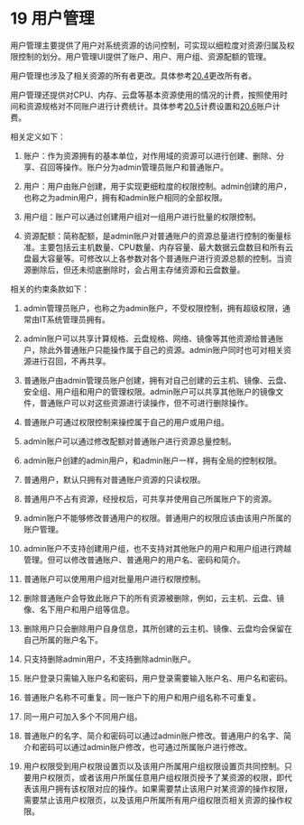 # 19 用户管理

用户管理主要提供了用户对系统资源的访问控制，可实现以细粒度对资源归属及权限控制的划分。用户管理UI提供了账户、用户、用户组、资源配额的管理。

用户管理也涉及了相关资源的所有者更改。具体参考[20.4](/User-MN/change-owner.md)更改所有者。

用户管理还提供对CPU、内存、云盘等基本资源使用的情况的计费，按照使用时间和资源规格对不同账户进行计费统计。具体参考[20.5](/User-MN/billing-setting.md)计费设置和[20.6](/User-MN/billing-account.md)账户计费。

相关定义如下：

1. 账户：作为资源拥有的基本单位，对作用域的资源可以进行创建、删除、分享、召回等操作。账户分为admin管理员账户和普通账户。

2. 用户：用户由账户创建，用于实现更细粒度的权限控制。admin创建的用户，也称之为admin用户，拥有和admin账户相同的全部权限。

3. 用户组：账户可以通过创建用户组对一组用户进行批量的权限控制。

4. 资源配额：简称配额，是admin账户对普通账户的资源总量进行控制的衡量标准。主要包括云主机数量、CPU数量、内存容量、最大数据云盘数目和所有云盘最大容量等。可修改以上各参数对各个普通账户进行资源总额的控制。当资源删除后，但还未彻底删除时，会占用主存储资源和云盘数量。

相关的约束条款如下：

1. admin管理员账户，也称之为admin账户，不受权限控制，拥有超级权限，通常由IT系统管理员拥有。

2. admin账户可以共享计算规格、云盘规格、网络、镜像等其他资源给普通账户，除此外普通账户只能操作属于自己的资源。admin账户同时也可对相关资源进行召回，不再共享。

3. 普通账户由admin管理员账户创建，拥有对自己创建的云主机、镜像、云盘、安全组、用户组和用户的管理权限。admin账户可以共享其他账户的镜像文件，普通账户可以对这些资源进行读操作，但不可进行删除操作。

4. 普通账户可通过权限控制来操控属于自己的用户或用户组。

5. admin账户可以通过修改配额对普通账户进行资源总量控制。

6. admin账户创建的admin用户，和admin账户一样，拥有全局的控制权限。

7. 普通用户，默认只拥有对普通账户资源的只读权限。

8. 普通用户不占有资源，经授权后，可共享并使用自己所属账户下的资源。

9. admin账户不能够修改普通用户的权限。普通用户的权限应该由该用户所属的账户管理。

10. admin账户不支持创建用户组，也不支持对其他账户的用户和用户组进行跨越管理。但可以修改普通账户、普通用户的用户名、密码和简介。

11. 普通账户可以使用用户组对批量用户进行权限控制。

12. 删除普通账户会导致此账户下的所有资源被删除，例如，云主机、云盘、镜像、名下用户和用户组等信息。

13. 删除用户只会删除用户自身信息，其所创建的云主机、镜像、云盘均会保留在自己所属的账户名下。

14. 只支持删除admin用户，不支持删除admin账户。

15. 账户登录只需输入账户名和密码，用户登录需要输入账户名、用户名和密码。

16. 普通账户名称不可重复。同一账户下的用户和用户组名称不可重复。

17. 同一用户可加入多个不同用户组。

18. 普通账户的名字、简介和密码可以通过admin账户修改。普通用户的名字、简介和密码可以通过admin账户修改，也可通过所属账户进行修改。

20. 用户权限受到用户权限设置页以及该用户所属用户组权限设置页共同控制。只要用户权限页，或者该用户所属任意用户组权限页授予了某资源的权限，即代表该用户拥有该权限对应的操作。如果需要禁止该用户对某资源的操作权限，需要禁止该用户权限页，以及该用户所属所有用户组权限页相关资源的操作权限。

